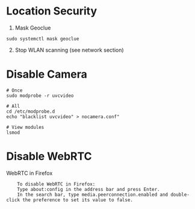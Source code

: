 # Location Security
1. Mask Geoclue
```
sudo systemctl mask geoclue
```
2. Stop WLAN scanning (see network section)

# Disable Camera
```
# Once
sudo modprobe -r uvcvideo

# All
cd /etc/modprobe.d
echo "blacklist uvcvideo" > nocamera.conf"

# View modules
lsmod
```

# Disable WebRTC

WebRTC in Firefox
```
    To disable WebRTC in Firefox:
    Type about:config in the address bar and press Enter.
    In the search bar, type media.peerconnection.enabled and double-click the preference to set its value to false.
```

